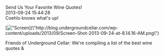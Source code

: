 Send Us Your Favorite Wine Quotes!<br/>2013-09-24 15:44:28<br/>Coehlo knows what\'s up!

[![\"Screen](\"http://blog.undergroundcellar.com/wp-content/uploads/2013/09/Screen-Shot-2013-09-24-at-8.14.16-AM.png\")](\"http://blog.undergroundcellar.com/wp-content/uploads/2013/09/Screen-Shot-2013-09-24-at-8.14.16-AM.png\")

 Friends of Underground Cellar: We\'re compiling a list of the best wine quotes &